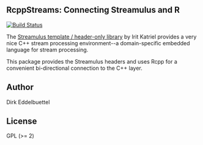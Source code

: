 ## RcppStreams: Connecting Streamulus and R

[![Build Status](https://travis-ci.org/eddelbuettel/rcppstreams.png)](https://travis-ci.org/eddelbuettel/rcppstreams)

The [Streamulus template / header-only library](https://github.com/iritkatriel/streamulus) 
by Irit Katriel provides a very nice C++ stream processing environment--a
domain-specific embedded language for stream processing.

This package provides the Streamulus headers and uses Rcpp for a convenient
bi-directional connection to the C++ layer.

## Author

Dirk Eddelbuettel

## License

GPL (>= 2)


